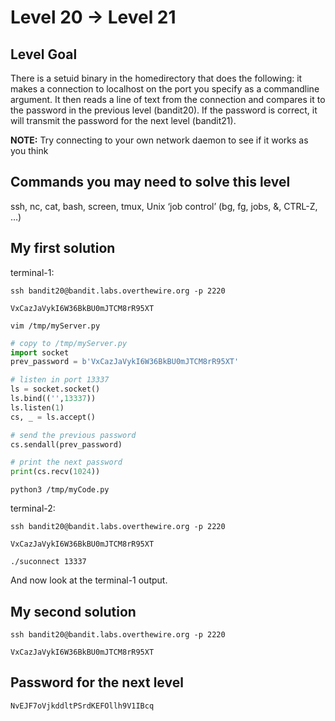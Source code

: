# Level 20 → Level 21

## Level Goal
There is a setuid binary in the homedirectory that does the following: it makes a connection to localhost on the port you specify as a commandline argument. It then reads a line of text from the connection and compares it to the password in the previous level (bandit20). If the password is correct, it will transmit the password for the next level (bandit21).

**NOTE:** Try connecting to your own network daemon to see if it works as you think

## Commands you may need to solve this level
ssh, nc, cat, bash, screen, tmux, Unix ‘job control’ (bg, fg, jobs, &, CTRL-Z, …)

## My first solution
terminal-1:
```
ssh bandit20@bandit.labs.overthewire.org -p 2220
```
```
VxCazJaVykI6W36BkBU0mJTCM8rR95XT
```
```
vim /tmp/myServer.py
```
```python
# copy to /tmp/myServer.py
import socket
prev_password = b'VxCazJaVykI6W36BkBU0mJTCM8rR95XT'

# listen in port 13337
ls = socket.socket()
ls.bind(('',13337))
ls.listen(1)
cs, _ = ls.accept()

# send the previous password
cs.sendall(prev_password)

# print the next password
print(cs.recv(1024))
```
```
python3 /tmp/myCode.py
```

terminal-2:
```
ssh bandit20@bandit.labs.overthewire.org -p 2220
```
```
VxCazJaVykI6W36BkBU0mJTCM8rR95XT
```
```
./suconnect 13337
```

And now look at the terminal-1 output.

## My second solution
```
ssh bandit20@bandit.labs.overthewire.org -p 2220
```
```
VxCazJaVykI6W36BkBU0mJTCM8rR95XT
```

## Password for the next level
```
NvEJF7oVjkddltPSrdKEFOllh9V1IBcq
```
